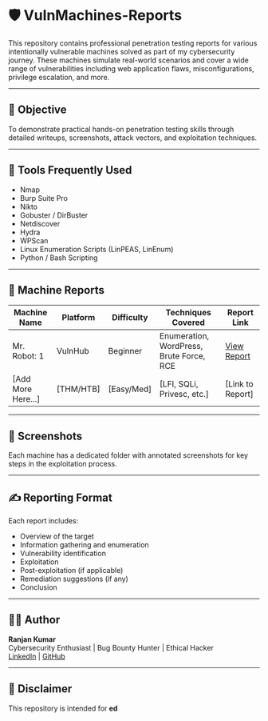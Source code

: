# 🛡️ VulnMachines-Reports

This repository contains professional penetration testing reports for various intentionally vulnerable machines solved as part of my cybersecurity journey. These machines simulate real-world scenarios and cover a wide range of vulnerabilities including web application flaws, misconfigurations, privilege escalation, and more.

---

## 📌 Objective

To demonstrate practical hands-on penetration testing skills through detailed writeups, screenshots, attack vectors, and exploitation techniques.

---

## 🧰 Tools Frequently Used

- Nmap
- Burp Suite Pro
- Nikto
- Gobuster / DirBuster
- Netdiscover
- Hydra
- WPScan
- Linux Enumeration Scripts (LinPEAS, LinEnum)
- Python / Bash Scripting

---

## 📂 Machine Reports

| Machine Name       | Platform   | Difficulty | Techniques Covered                              | Report Link                          |
|--------------------|------------|------------|--------------------------------------------------|---------------------------------------|
| Mr. Robot: 1       | VulnHub    | Beginner   | Enumeration, WordPress, Brute Force, RCE         | [View Report](./MrRobot1/report.md)   |
| [Add More Here...] | [THM/HTB]  | [Easy/Med] | [LFI, SQLi, Privesc, etc.]                      | [Link to Report]                      |

---

## 📸 Screenshots

Each machine has a dedicated folder with annotated screenshots for key steps in the exploitation process.

---

## ✍️ Reporting Format

Each report includes:
- Overview of the target
- Information gathering and enumeration
- Vulnerability identification
- Exploitation
- Post-exploitation (if applicable)
- Remediation suggestions (if any)
- Conclusion

---

## 👨‍💻 Author

**Ranjan Kumar**  
Cybersecurity Enthusiast | Bug Bounty Hunter | Ethical Hacker  
[LinkedIn](https://www.linkedin.com/in/your-profile) | [GitHub](https://github.com/your-github)  

---

## 📜 Disclaimer

This repository is intended for **ed**

